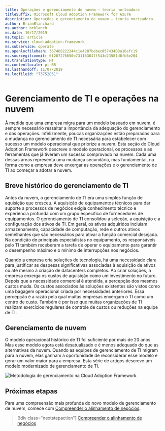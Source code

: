 ```yaml
---
title: Operações e gerenciamento de nuvem – teoria norteadora
titleSuffix: Microsoft Cloud Adoption Framework for Azure
description: Operações e gerenciamento de nuvem – teoria norteadora
author: BrianBlanchard
ms.author: brblanch
ms.date: 10/17/2019
ms.topic: article
ms.service: cloud-adoption-framework
ms.subservice: operate
ms.openlocfilehash: 367480222244c1e4287bebec85743408a10efc19
ms.sourcegitcommit: 6f287276650e731163047f543d23581d8fb6e204
ms.translationtype: HT
ms.contentlocale: pt-BR
ms.lasthandoff: 11/07/2019
ms.locfileid: "73752851"
---
```

# <a name="it-management-and-operations-in-the-cloud"></a>Gerenciamento de TI e operações na nuvem

À medida que uma empresa migra para um modelo baseado em nuvem, é sempre necessário ressaltar a importância da adequação do gerenciamento e das operações. Infelizmente, poucas organizações estão preparadas para a mudança no gerenciamento de TI necessária para estabelecer com sucesso um modelo operacional que priorize a nuvem. Esta seção do Cloud Adoption Framework descreve o modelo operacional, os processos e as ferramentas que já tiveram um sucesso comprovado na nuvem. Cada uma dessas áreas representa uma mudança secundária, mas fundamental, na forma como a empresa deve enxergar as operações e o gerenciamento de TI ao começar a adotar a nuvem.

## <a name="brief-history-of-it-management"></a>Breve histórico do gerenciamento de TI

Antes da nuvem, o gerenciamento de TI era uma simples função de aquisição que cresceu. A aquisição de equipamentos técnicos para dar suporte a processos de negócios exigia conhecimento técnico e experiência profunda com um grupo específico de fornecedores de equipamentos. O gerenciamento de TI consolidou a seleção, a aquisição e a configuração dos ativos de TI. Em geral, os ativos adquiridos incluíam armazenamento, capacidade de computação, rede e outros ativos semelhantes que são necessários para ativar a função comercial desejada. Na condição de principais especialistas no equipamento, os responsáveis pelo TI também receberam a tarefa de operar o equipamento para garantir o desempenho máximo e o mínimo de interrupções nos negócios.

Quando a empresa cria soluções de tecnologia, há uma necessidade clara para justificar as despesas significativas associadas à aquisição de ativos ou até mesmo à criação de datacenters completos. Ao criar soluções, a empresa enxerga os custos de aquisição como um investimento no futuro. Depois que a necessidade comercial é atendida, a percepção dos mesmos custos muda. Os custos associados às soluções existentes são vistos como uma bagagem operacional criada por necessidades anteriores. Essa percepção é a razão pela qual muitas empresas enxergam o TI como um centro de custo. Também é por isso que muitas organizações de TI realizam exercícios regulares de controle de custos ou reduções na equipe de TI.

## <a name="cloud-management"></a>Gerenciamento de nuvem

O modelo operacional histórico de TI foi suficiente por mais de 20 anos. Mas esse modelo agora está desatualizado e é menos adequado do que as alternativas da nuvem. Quando as equipes de gerenciamento de TI migram para a nuvem, elas ganham a oportunidade de reconsiderar esse modelo e gerar um valor maior para a empresa. Esta série de artigos descreve um modelo modernizado de gerenciamento de TI.

![Metodologia de gerenciamento na Cloud Adoption Framework](../../_images/manage/caf-manage.png)

## <a name="next-steps"></a>Próximas etapas

Para uma compreensão mais profunda do novo modelo de gerenciamento de nuvem, comece com [Compreender o alinhamento de negócios](./business-alignment.md).

> [!div class="nextstepaction"]
> [Compreender o alinhamento de negócios](./business-alignment.md)
